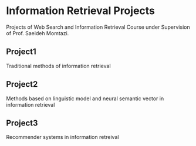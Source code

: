 # Information Retrieval Projects
Projects of Web Search and Information Retrieval Course under Supervision of Prof. Saeideh Momtazi.
## Project1
Traditional methods of information retrieval
## Project2
Methods based on linguistic model and neural semantic vector in information retrieval 
## Project3
Recommender systems in information retreival 

